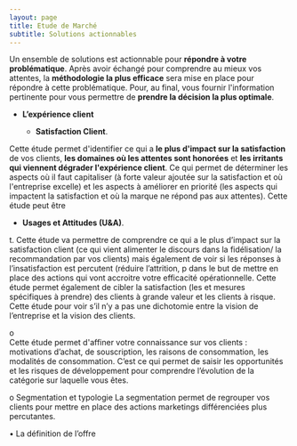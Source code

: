 ```yaml
---
layout: page
title: Etude de Marché
subtitle: Solutions actionnables
---
```


Un ensemble de solutions est actionnable pour **répondre à votre problématique**. Après avoir échangé pour comprendre au mieux vos attentes, la **méthodologie la plus efficace** sera mise en place pour répondre à cette problématique. Pour, au final, vous fournir l'information pertinente pour vous permettre de **prendre la décision la plus optimale**. 

* **L’expérience client** 

  * **Satisfaction Client**. 

Cette étude permet d'identifier ce qui a **le plus d'impact sur la satisfaction** de vos clients, **les domaines où les attentes sont honorées** et **les irritants qui viennent dégrader l'expérience client**. Ce qui permet de déterminer les aspects où il faut capitaliser (à forte valeur ajoutée sur la satisfaction et où l'entreprise excelle) et les aspects à améliorer en priorité (les aspects qui impactent la satisfaction et où la marque ne répond pas aux attentes). Cette étude peut être 

 * **Usages et Attitudes (U&A)**.

t. Cette étude va permettre de comprendre ce qui a le plus d’impact sur la satisfaction client (ce qui vient alimenter le discours dans la fidélisation/ la recommandation par vos clients) mais également de voir si les réponses à l’insatisfaction est percutent (réduire l’attrition, p dans le but de mettre en place des actions qui vont accroitre votre efficacité opérationnelle. Cette étude permet également de cibler la satisfaction (les et mesures spécifiques à prendre) des clients à grande valeur et les clients à risque. Cette étude pour voir s’il n’y a pas une dichotomie entre la vision de l’entreprise et la vision des clients. 

o	 
Cette étude permet d'affiner votre connaissance sur vos clients : motivations d’achat, de souscription, les raisons de consommation, les modalités de consommation. C’est ce qui permet de saisir les opportunités et les risques de développement pour comprendre l’évolution de la catégorie sur laquelle vous êtes.

o	Segmentation et typologie
La segmentation permet de regrouper vos clients pour mettre en place des actions marketings différenciées plus percutantes. 


•	La définition de l’offre

